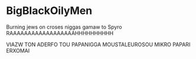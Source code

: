 # BigBlackOilyMen
Burning jews on croses
niggas
gamaw to Spyro 
RAAAAAAAAAAAAAAAAAAHHHHHHHHHH

VIAZW TON ADERFO TOU PAPANIGGA MOUSTALEUROSOU MIKRO PAPARI ERXOMAI